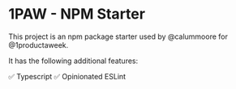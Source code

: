 # 1PAW - NPM Starter

This project is an npm package starter used by @calummoore for @1productaweek.

It has the following additional features:

✅ Typescript
✅ Opinionated ESLint


